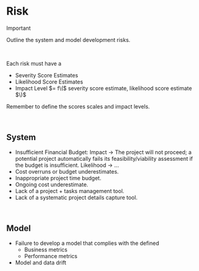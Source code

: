 # Risk

> [!IMPORTANT]
> Outline the system and model development risks.

<br>

Each risk must have a

* Severity Score Estimates
* Likelihood Score Estimates
* Impact Level $= f\($ severity score estimate, likelihood score estimate $\)$

Remember to define the scores scales and impact levels.

<br>

## System

* Insufficient Financial Budget: Impact $\rightarrow$ The project will not proceed; a potential project automatically fails its feasibility/viability assessment if the budget is insufficient. Likelihood $\rightarrow$ ...
* Cost overruns or budget underestimates.
* Inappropriate project time budget.
* Ongoing cost underestimate.
* Lack of a project + tasks management tool.
* Lack of a systematic project details capture tool.

<br>

## Model

* Failure to develop a model that complies with the defined
    * Business metrics
    * Performance metrics
* Model and data drift


<br>
<br>

<br>
<br>

<br>
<br>

<br>
<br>